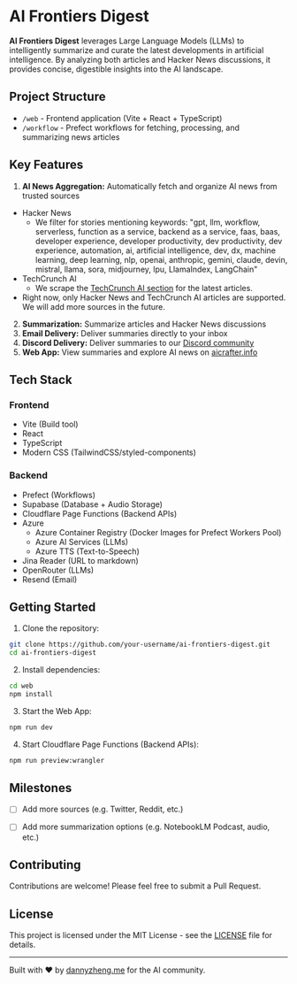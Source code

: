 # AI Frontiers Digest

**AI Frontiers Digest** leverages Large Language Models (LLMs) to intelligently summarize and curate the latest developments in artificial intelligence. By analyzing both articles and Hacker News discussions, it provides concise, digestible insights into the AI landscape.

## Project Structure

- `/web` - Frontend application (Vite + React + TypeScript)
- `/workflow` - Prefect workflows for fetching, processing, and summarizing news articles

## Key Features

1. **AI News Aggregation:** Automatically fetch and organize AI news from trusted sources
 - Hacker News
   - We filter for stories mentioning keywords: "gpt, llm, workflow, serverless, function as a service, backend as a service, faas, baas, developer experience, developer productivity, dev productivity, dev experience,  automation, ai, artificial intelligence, dev, dx, machine learning, deep learning, nlp, openai, anthropic, gemini, claude, devin, mistral, llama, sora, midjourney, lpu, LlamaIndex, LangChain"
 - TechCrunch AI
   - We scrape the [TechCrunch AI section](https://techcrunch.com/category/artificial-intelligence/) for the latest articles. 
- Right now, only Hacker News and TechCrunch AI articles are supported. We will add more sources in the future.
2. **Summarization:** Summarize articles and Hacker News discussions
3. **Email Delivery:** Deliver summaries directly to your inbox
4. **Discord Delivery:** Deliver summaries to our [Discord community](https://discord.gg/Ukbeb8rDmm)
5. **Web App:** View summaries and explore AI news on [aicrafter.info](https://aicrafter.info)


## Tech Stack

### Frontend
- Vite (Build tool)
- React
- TypeScript
- Modern CSS (TailwindCSS/styled-components)

### Backend
- Prefect (Workflows)
- Supabase (Database + Audio Storage)
- Cloudflare Page Functions (Backend APIs)
- Azure
  - Azure Container Registry (Docker Images for Prefect Workers Pool)
  - Azure AI Services (LLMs)
  - Azure TTS (Text-to-Speech)
- Jina Reader (URL to markdown)
- OpenRouter (LLMs)
- Resend (Email)

## Getting Started

1. Clone the repository:
```bash
git clone https://github.com/your-username/ai-frontiers-digest.git
cd ai-frontiers-digest
```

2. Install dependencies:
```bash
cd web
npm install
```

3. Start the Web App:
```bash
npm run dev
```

4. Start Cloudflare Page Functions (Backend APIs):
```bash
npm run preview:wrangler
```

## Milestones

- [ ] Add more sources (e.g. Twitter, Reddit, etc.)
- [ ] Add more summarization options (e.g. NotebookLM Podcast, audio, etc.)


## Contributing

Contributions are welcome! Please feel free to submit a Pull Request.

## License

This project is licensed under the MIT License - see the [LICENSE](LICENSE) file for details.

---

Built with ❤️ by [dannyzheng.me](https://dannyzheng.me) for the AI community.